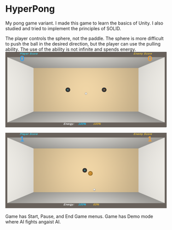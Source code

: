 # HyperPong
My pong game variant. I made this game to learn the basics of Unity. I also studied and tried to implement the principles of SOLID.

The player controls the sphere, not the paddle. The sphere is more difficult to push the ball in the desired direction, but the player can use the pulling ability. The use of the ability is not infinite and spends energy.
![Screenshot 1](Screenshots/1.png?raw=true "Start")

![Screenshot 2](Screenshots/2.png?raw=true "Action")

Game has Start, Pause, and End Game menus. Game has Demo mode where AI fights angaist AI.
